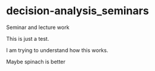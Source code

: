 # decision-analysis_seminars
Seminar and lecture work

This is just a test. 

I am trying to understand how this works.

Maybe spinach is better
